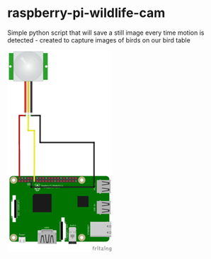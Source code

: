 # raspberry-pi-wildlife-cam
Simple python script that will save a still image every time motion is detected - created to capture images of birds
on our bird table


![Wire Diag](https://github.com/STATEDLIGHT/raspberry-pi-wildlife-cam/blob/master/birdcamDiag.png)
